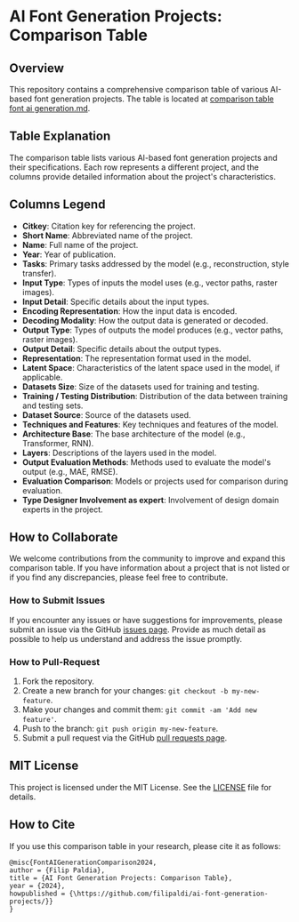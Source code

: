 # AI Font Generation Projects: Comparison Table

## Overview
This repository contains a comprehensive comparison table of various AI-based font generation projects. The table is located at [comparison table font ai generation.md](https://github.com/filipaldi/ai-font-generation-projects/blob/a70df9c0ebb9b63896d1d8211a481860c7243753/comparison%20table%20font%20ai%20generation.md).

## Table Explanation
The comparison table lists various AI-based font generation projects and their specifications. Each row represents a different project, and the columns provide detailed information about the project's characteristics.

## Columns Legend
- **Citkey**: Citation key for referencing the project.
- **Short Name**: Abbreviated name of the project.
- **Name**: Full name of the project.
- **Year**: Year of publication.
- **Tasks**: Primary tasks addressed by the model (e.g., reconstruction, style transfer).
- **Input Type**: Types of inputs the model uses (e.g., vector paths, raster images).
- **Input Detail**: Specific details about the input types.
- **Encoding Representation**: How the input data is encoded.
- **Decoding Modality**: How the output data is generated or decoded.
- **Output Type**: Types of outputs the model produces (e.g., vector paths, raster images).
- **Output Detail**: Specific details about the output types.
- **Representation**: The representation format used in the model.
- **Latent Space**: Characteristics of the latent space used in the model, if applicable.
- **Datasets Size**: Size of the datasets used for training and testing.
- **Training / Testing Distribution**: Distribution of the data between training and testing sets.
- **Dataset Source**: Source of the datasets used.
- **Techniques and Features**: Key techniques and features of the model.
- **Architecture Base**: The base architecture of the model (e.g., Transformer, RNN).
- **Layers**: Descriptions of the layers used in the model.
- **Output Evaluation Methods**: Methods used to evaluate the model's output (e.g., MAE, RMSE).
- **Evaluation Comparison**: Models or projects used for comparison during evaluation.
- **Type Designer Involvement as expert**: Involvement of design domain experts in the project.

## How to Collaborate
We welcome contributions from the community to improve and expand this comparison table. If you have information about a project that is not listed or if you find any discrepancies, please feel free to contribute.

### How to Submit Issues
If you encounter any issues or have suggestions for improvements, please submit an issue via the GitHub [issues page](https://github.com/filipaldi/ai-font-generation-projects/issues). Provide as much detail as possible to help us understand and address the issue promptly.

### How to Pull-Request
1. Fork the repository.
2. Create a new branch for your changes: `git checkout -b my-new-feature`.
3. Make your changes and commit them: `git commit -am 'Add new feature'`.
4. Push to the branch: `git push origin my-new-feature`.
5. Submit a pull request via the GitHub [pull requests page](https://github.com/filipaldi/ai-font-generation-projects/pulls).

## MIT License
This project is licensed under the MIT License. See the [LICENSE](LICENSE) file for details.

## How to Cite
If you use this comparison table in your research, please cite it as follows:
```
@misc{FontAIGenerationComparison2024,
author = {Filip Paldia},
title = {AI Font Generation Projects: Comparison Table},
year = {2024},
howpublished = {\https://github.com/filipaldi/ai-font-generation-projects/}}
}
```
